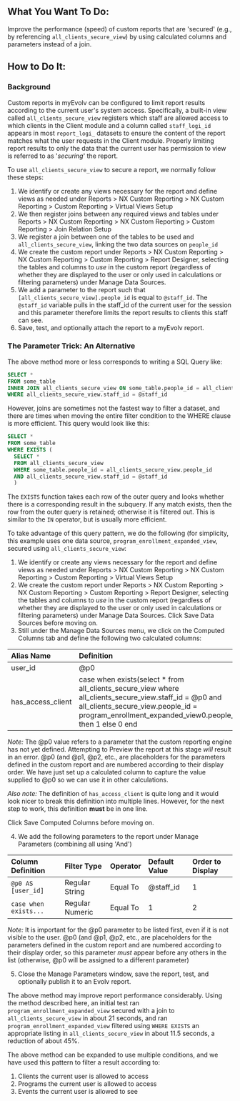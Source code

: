 ## What You Want To Do:
Improve the performance (speed) of custom reports that are 'secured' (e.g., by referencing `all_clients_secure_view`) by using calculated columns and parameters instead of a join.

## How to Do It:

### Background

Custom reports in myEvolv can be configured to limit report results according to the current user's system access. Specifically, a built-in view called `all_clients_secure_view` registers which staff are allowed access to which clients in the Client module and a column called `staff_logi_id` appears in most `report_logi_` datasets to ensure the content of the report matches what the user requests in the Client module. Properly limiting report results to only the data that the current user has permission to view is referred to as '*securing*' the report.

To use `all_clients_secure_view` to secure a report, we normally follow these steps:

1. We identify or create any views necessary for the report and define views as needed under Reports > NX Custom Reporting > NX Custom Reporting > Custom Reporting > Virtual Views Setup
2. We then register joins between any required views and tables under Reports > NX Custom Reporting > NX Custom Reporting > Custom Reporting > Join Relation Setup
3. We register a join between one of the tables to be used and `all_clients_secure_view`, linking the two data sources on `people_id`
4. We create the custom report under Reports > NX Custom Reporting > NX Custom Reporting > Custom Reporting > Report Designer, selecting the tables and columns to *use* in the custom report (regardless of whether they are displayed to the user or only used in calculations or filtering parameters) under Manage Data Sources.
5. We add a parameter to the report such that `[all_clients_secure_view].people_id` is equal to `@staff_id`. The `@staff_id` variable pulls in the staff_id of the current user for the session and this parameter therefore limits the report results to clients this staff can see.
6. Save, test, and optionally attach the report to a myEvolv report.

### The Parameter Trick: An Alternative

The above method more or less corresponds to writing a SQL Query like: 
```sql
SELECT *
FROM some_table
INNER JOIN all_clients_secure_view ON some_table.people_id = all_clients_secure_view.people_id
WHERE all_clients_secure_view.staff_id = @staff_id
```

However, joins are sometimes not the fastest way to filter a dataset, and there are times when moving the entire filter condition to the WHERE clause is more efficient. This query would look like this:

```sql
SELECT *
FROM some_table
WHERE EXISTS (
  SELECT *
  FROM all_clients_secure_view
  WHERE some_table.people_id = all_clients_secure_view.people_id
  AND all_clients_secure_view.staff_id = @staff_id
  )
```
The `EXISTS` function takes each row of the outer query and looks whether there is a corresponding result in the subquery. If any match exists, then the row from the outer query is retained; otherwise it is filtered out. This is similar to the `IN` operator, but is usually more efficient.

To take advantage of this query pattern, we do the following (for simplicity, this example uses one data source, `program_enrollment_expanded_view`, secured using `all_clients_secure_view`:

1. We identify or create any views necessary for the report and define views as needed under Reports > NX Custom Reporting > NX Custom Reporting > Custom Reporting > Virtual Views Setup
2. We create the custom report under Reports > NX Custom Reporting > NX Custom Reporting > Custom Reporting > Report Designer, selecting the tables and columns to *use* in the custom report (regardless of whether they are displayed to the user or only used in calculations or filtering parameters) under Manage Data Sources. Click Save Data Sources before moving on.
3. Still under the Manage Data Sources menu, we click on the Computed Columns tab and define the following two calculated columns:

  |Alias Name| Definition|
  |:---|:---|
  |user_id|@p0|
  |has_access_client|case when exists(select * from all_clients_secure_view where all_clients_secure_view.staff_id = @p0 and all_clients_secure_view.people_id = program_enrollment_expanded_view0.people_id) then 1 else 0 end|
  
  *Note:* The @p0 value refers to a parameter that the custom reporting engine has not yet defined. Attempting to Preview the report at this stage *will* result in an error. @p0 (and @p1, @p2, etc., are placeholders for the parameters defined in the custom report and are numbered according to their display order. We have just set up a calculated column to capture the value supplied to @p0 so we can use it in other calculations.
  
  *Also note:* The definition of `has_access_client` is quite long and it would look nicer to break this definition into multiple lines. However, for the next step to work, this definition **must** be in one line.
  
  Click Save Computed Columns before moving on.
  
  4. We add the following parameters to the report under Manage Parameters (combining all using 'And')

 |Column Definition| Filter Type| Operator| Default Value|Order to Display|
  |:---|:---|:---|:---|:---|
  |`@p0 AS [user_id]`|Regular String|Equal To| @staff_id|1|
  |`case when exists...`|Regular Numeric|Equal To|1|2|
  
  *Note:* It is important for the @p0 parameter to be listed first, even if it is not visible to the user. @p0 (and @p1, @p2, etc., are placeholders for the parameters defined in the custom report and are numbered according to their display order, so this parameter *must* appear before any others in the list (otherwise, @p0 will be assigned to a different parameter)
  
  5. Close the Manage Parameters window, save the report, test, and optionally publish it to an Evolv report.

The above method may improve report performance considerably. Using the method described here, an initial test ran `program_enrollment_expanded_view` secured with a join to `all_clients_secure_view` in about 21 seconds, and ran `program_enrollment_expanded_view` filtered using `WHERE EXISTS` an appropriate listing in `all_clients_secure_view` in about 11.5 seconds, a reduction of about 45%.

The above method can be expanded to use multiple conditions, and we have used this pattern to filter a result according to:
1. Clients the current user is allowed to access
2. Programs the current user is allowed to access
3. Events the current user is allowed to see
